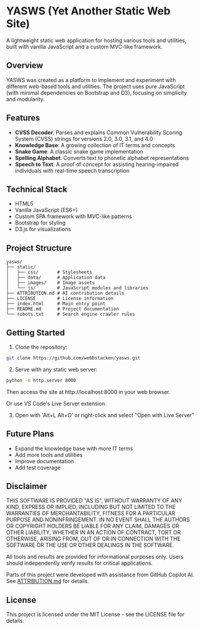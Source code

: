 # YASWS (Yet Another Static Web Site)

A lightweight static web application for hosting various tools and utilities, built with vanilla JavaScript and a custom MVC-like framework.

## Overview

YASWS was created as a platform to implement and experiment with different web-based tools and utilities. The project uses pure JavaScript (with minimal dependencies on Bootstrap and D3), focusing on simplicity and modularity.

## Features

- **CVSS Decoder**: Parses and explains Common Vulnerability Scoring System (CVSS) strings for versions 2.0, 3.0, 3.1, and 4.0
- **Knowledge Base**: A growing collection of IT terms and concepts
- **Snake Game**: A classic snake game implementation
- **Spelling Alphabet**: Converts text to phonetic alphabet representations
- **Speech to Text**: A proof of concept for assisting hearing-impaired individuals with real-time speech transcription

## Technical Stack

- HTML5
- Vanilla JavaScript (ES6+)
- Custom SPA framework with MVC-like patterns
- Bootstrap for styling
- D3.js for visualizations

## Project Structure

```
yasws/
├── static/
│   ├── css/       # Stylesheets
│   ├── data/      # Application data
│   ├── images/    # Image assets
│   └── js/        # JavaScript modules and libraries
├── ATTRIBUTION.md # AI contribution details
├── LICENSE        # License information
├── index.html     # Main entry point
├── README.md      # Project documentation
└── robots.txt     # Search engine crawler rules
```

## Getting Started

1. Clone the repository:
```bash
git clone https://github.com/webbstacken/yasws.git
```
2. Serve with any static web server:
```bash
python -m http.server 8000
```
Then access the site at http://localhost:8000 in your web browser.

Or use VS Code's Live Server extension.

3. Open with 'Alt+L Alt+O' or right-click and select "Open with Live Server"

## Future Plans

- Expand the knowledge base with more IT terms
- Add more tools and utilities
- Improve documentation
- Add test coverage

## Disclaimer

THIS SOFTWARE IS PROVIDED "AS IS", WITHOUT WARRANTY OF ANY KIND, EXPRESS OR IMPLIED, INCLUDING BUT NOT LIMITED TO THE WARRANTIES OF MERCHANTABILITY, FITNESS FOR A PARTICULAR PURPOSE AND NONINFRINGEMENT. IN NO EVENT SHALL THE AUTHORS OR COPYRIGHT HOLDERS BE LIABLE FOR ANY CLAIM, DAMAGES OR OTHER LIABILITY, WHETHER IN AN ACTION OF CONTRACT, TORT OR OTHERWISE, ARISING FROM, OUT OF OR IN CONNECTION WITH THE SOFTWARE OR THE USE OR OTHER DEALINGS IN THE SOFTWARE.

All tools and results are provided for informational purposes only. Users should independently verify results for critical applications.

Parts of this project were developed with assistance from GitHub Copilot AI. See [ATTRIBUTION.md](https://github.com/webbstacken/yasws/blob/main/ATTRIBUTION.md) for details.

## License

This project is licensed under the MIT License - see the LICENSE file for details.